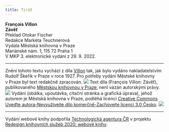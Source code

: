 ```yaml
---
title: Tiráž
---
```


**François Villon    
Závěť**  
Překlad Otokar Fischer  
Redakce Markéta Teuchnerová  
Vydala Městská knihovna v Praze  
Mariánské nám. 1, 115 72 Praha 1  
V MKP 3. elektronické vydání z 29. 9. 2022.

***

Znění tohoto textu vychází z díla [Villon](https://aleph.nkp.cz/F/?func=direct&doc_number=002127374&local_base=CNB) tak, jak bylo vydáno nakladatelstvím Rudolf Škeřík v Praze v roce 1927. Pro potřeby vydání Městské knihovny v Praze byl text redakčně zpracován.
![](../Images/image003.jpg)
Text díla (François Villon: Závěť), publikovaného [Městskou knihovnou v Praze](https://www.mlp.cz/cz/), není vázán autorskými právy.
![](../Images/image001.jpg)
Vydání (obálka, upoutávka, citační stránka a grafická úprava), jehož autorem je Městská knihovna v Praze, podléhá licenci [Creative Commons Uveďte autora-Nevyužívejte dílo komerčně-Zachovejte licenci 3.0 Česko](https://creativecommons.org/licenses/by-nc-sa/3.0/cz/).
![](../Images/image004.jpg)

***

Vydání webové knihy podpořila [Technologická agentura ČR](https://www.tacr.cz/) v projektu [Redesign knihovních služeb 2020: webové knihy](https://starfos.tacr.cz/cs/project/TL04000391).
